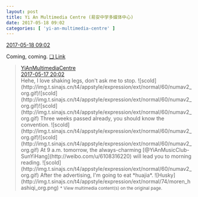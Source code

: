 ```yaml
---
layout: post
title: Yi An Multimedia Centre (易安中学多媒体中心)
date: 2017-05-18 09:02
categories: [ 'yi-an-multimedia-centre' ]
---
```


<div class="weibo-info">
  <a href="http://weibo.com/6196825252/F3DPzuH3W">2017-05-18 09:02</a>
</div>

Coming, coming. [❏ Link](http://m.ximalaya.com/78339006/sound/38259058)

<!-- more -->

> <div class="weibo-post-name">
>   <a href="http://weibo.com/u/6196825252">YiAnMultimediaCentre</a>
> </div>
> <div class="weibo-info">
>   <a href="http://weibo.com/6196825252/F3yIPo2Nc">2017-05-17 20:02</a>
> </div>
> Hehe, I love shaking legs, don't ask me to stop. ![scold](http://img.t.sinajs.cn/t4/appstyle/expression/ext/normal/60/numav2_org.gif)![scold](http://img.t.sinajs.cn/t4/appstyle/expression/ext/normal/60/numav2_org.gif)![scold](http://img.t.sinajs.cn/t4/appstyle/expression/ext/normal/60/numav2_org.gif) Three weeks passed already, you should know the convention. ![scold](http://img.t.sinajs.cn/t4/appstyle/expression/ext/normal/60/numav2_org.gif)![scold](http://img.t.sinajs.cn/t4/appstyle/expression/ext/normal/60/numav2_org.gif) At 9 a.m. tomorrow, the always-charming [@YiAnMusicClub-SunYiHang](http://weibo.com/u/6108316220) will lead you to morning reading. ![scold](http://img.t.sinajs.cn/t4/appstyle/expression/ext/normal/60/numav2_org.gif) After the advertising, I'm going to eat *huajia*. ![Husky](http://img.t.sinajs.cn/t4/appstyle/expression/ext/normal/74/moren_hashiqi_org.png)  
> <small>* View multimedia content(s) on the original page.</small>
